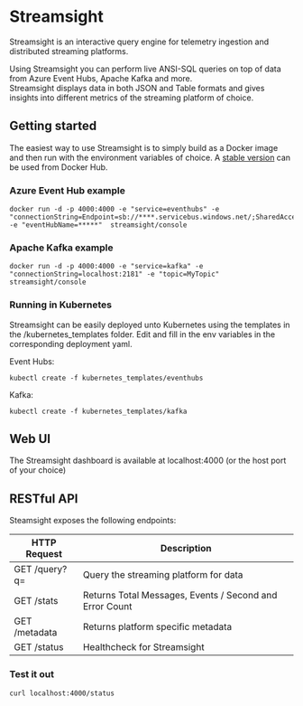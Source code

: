 # Streamsight
Streamsight is an interactive query engine for telemetry ingestion and distributed streaming platforms. <br />

Using Streamsight you can perform live ANSI-SQL queries on top of data from Azure Event Hubs, Apache Kafka and more. <br />
Streamsight displays data in both JSON and Table formats and gives insights into different metrics of the streaming platform of choice.

## Getting started
The easiest way to use Streamsight is to simply build as a Docker image and then run with the environment variables of choice.
A [stable version] can be used from Docker Hub.

### Azure Event Hub example
```
docker run -d -p 4000:4000 -e "service=eventhubs" -e "connectionString=Endpoint=sb://****.servicebus.windows.net/;SharedAccessKeyName=RootManageSharedAccessKey;SharedAccessKey=***************" -e "eventHubName=*****"  streamsight/console
```

### Apache Kafka example
```
docker run -d -p 4000:4000 -e "service=kafka" -e "connectionString=localhost:2181" -e "topic=MyTopic"  streamsight/console
```

### Running in Kubernetes
Streamsight can be easily deployed unto Kubernetes using the templates in the /kubernetes_templates folder.
Edit and fill in the env variables in the corresponding deployment yaml.

Event Hubs:

```
kubectl create -f kubernetes_templates/eventhubs
```

Kafka:

```
kubectl create -f kubernetes_templates/kafka
```

## Web UI

The Streamsight dashboard is available at localhost:4000 (or the host port of your choice)

## RESTful API

Steamsight exposes the following endpoints:

|HTTP Request                           | Description                                                   |
|---------------------------------------|---------------------------------------------------------------|
|GET /query?q=                          | Query the streaming platform for data                         |
|GET /stats                             | Returns Total Messages, Events / Second and Error Count       |
|GET /metadata                          | Returns platform specific metadata                            |
|GET /status                            | Healthcheck for Streamsight                                   |

### Test it out

```
curl localhost:4000/status
```

[stable version]: https://hub.docker.com/r/streamsight/console/
